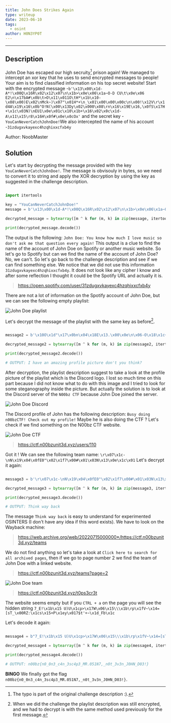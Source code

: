 ```yaml
---
title: John Does Strikes Again
type: writeup
date: 2023-06-10
tags:
  - osint
author: H0N3YP0T
---
```


___

## Description

John Doe has escaped our high secruity[^1] prison again! We managed to intercept an xor key that he uses to send
encrypted
messages to people! Your aim is to find classified information on his top secret website! Start with the encrypted
message -`b'\x13\x00\x1d-A*!\x00Q\x16R\x02\x12\x07\n\x1b>\x0e\x06\x1a~O-D CU\t\x0e\x06 E2\n\x17bA#\x0b\t>O\x11\x011O\tH*\x1b\x10-\x08\x00)E\x02\nMck~)\x07"\x01H*+\n_\x01\x00\x00\x00c\n\x00!\x12V\r\x1d4A\x19\x16\x0b"O!N(\x00\x13Dy\x02\x000\x08\rn\x16\x19E\x16,\x0fS\x17H+\x1c\x03N)\nEU1\x0e\x01c\x10\x1b+\x16\x02\x0c\x1d-A\x11\x15\r8\x16H\x0f#\x0e\x0cOx'`
and the secret key -`YouCanNeverCatchJohnDoe!`We also intercepted the name of his
account -`31zdugxvkayexc4hzqhixxcfxb4y`

Author: NoobMaster

## Solution

Let's start by decrypting the message provided with the key `YouCanNeverCatchJohnDoe!`. The message is obvisouly in
bytes, so we need to
convert it to string and apply the XOR decryption by using the key as suggested in the challenge description.

```python

import itertools

key = "YouCanNeverCatchJohnDoe!"
message = b'\x13\x00\x1d-A*!\x00Q\x16R\x02\x12\x07\n\x1b>\x0e\x06\x1a~O-D CU\t\x0e\x06 E2\n\x17bA#\x0b\t>O\x11\x011O\tH*\x1b\x10-\x08\x00)E\x02\nMck~)\x07"\x01H*+\n_\x01\x00\x00\x00c\n\x00!\x12V\r\x1d4A\x19\x16\x0b"O!N(\x00\x13Dy\x02\x000\x08\rn\x16\x19E\x16,\x0fS\x17H+\x1c\x03N)\nEU1\x0e\x01c\x10\x1b+\x16\x02\x0c\x1d-A\x11\x15\r8\x16H\x0f#\x0e\x0cOx'

decrypted_message = bytearray([m ^ k for (m, k) in zip(message, itertools.cycle(key.encode()))])

print(decrypted_message.decode())

```

The output is the following: `John Doe: You know how much I love music so don't ask me that question every again!`
This output is a clue to find the name of the account of John Doe on Spotify or another music website. So let's go to
Spotify but can we find the name of the account of John Doe? No, we can't. So let's go back to the challenge description
and see if we can find something else. We notice that we did not use this information `31zdugxvkayexc4hzqhixxcfxb4y`.
It does not look like any cipher I know and after some reflection I thought it could be the Spotify URL and actually it
is.

> https://open.spotify.com/user/31zdugxvkayexc4hzqhixxcfxb4y

There are not a lot of information on the Spotify account of John Doe, but we can see the following empty playlist:

![John Doe playlist](/images/n00bzctf_2023/spotify.png)

Let's decrypt the message of the playlist with the same key as before[^2].

```python

message2 = b'\x10O\x1d"\x17\x0bn\x04\x18E\x13.\x00\x0e\n\x06-O\x18\x1c+\t\x0cM<O\x05*\x02\x1a;\x17\x13E\x16,\x0fS\x17H3\x00\x1dN0\x07\x0cO2P'

decrypted_message2 = bytearray([m ^ k for (m, k) in zip(message2, itertools.cycle(key.encode()))])

print(decrypted_message2.decode())

# OUTPUT: I have an amazing profile picture don't you think?

```

After decryption, the playlist description suggest to take a look at the profile picture of the playlist which is the
Discord logo.
I lost so much time on this part because I did not know what to do with this image and I tried to look for some
steganography
inside the picture. But actually the solution is to look at the Discord server of the `N00bz CTF` because John Doe
joined
the server.

![John Doe Discord](/images/n00bzctf_2023/john_discord.png)

The Discord profile of John has the following description:
`Busy doing n00bzCTF! Check out my profile!`
Maybe he is also doing the CTF ? Let's check if we find something on the N00bz CTF website.

![John Doe CTF](/images/n00bzctf_2023/john_ctf.png)

> https://ctf.n00bzunit3d.xyz/users/110

Got it ! We can see the following team name:
`\r\x07\x1c-\nN\x19\x04\x0fE0"\x02\x1f7\x00#\x01\x03N\x13\x0e\x1c\x01`
Let's decrypt it again:

```python

message3 = b'\r\x07\x1c-\nN\x19\x04\x0fE0"\x02\x1f7\x00#\x01\x03N\x13\x0e\x1c\x01'

decrypted_message3 = bytearray([m ^ k for (m, k) in zip(message3, itertools.cycle(key.encode()))])

print(decrypted_message3.decode())

# OUTPUT: Think way back

```

The message `Think way back` is easy to understand for experimented OSINTERS (I don't have any idea if this word
exists). We have to look on the Wayback machine:

> https://web.archive.org/web/20220715000000*/https://ctf.n00bzunit3d.xyz/teams

We do not find anything so let's take a look at `Click here to search for all archived pages`, then if we go to page
number 2 we find the team of John Doe with a linked
website.

> https://ctf.n00bzunit3d.xyz/teams?page=2

![John Doe team](/images/n00bzctf_2023/john_secret.png)

> https://ctf.n00bzunit3d.xyz/t0ps3cr3t

The website seems empty but if you `CTRL + a` on the page you will see the hidden
string `7_E!\x1b\x15 U)U\x1cp>\x17W\x06\x15\\\x1b\rp\x1fV~\x14=[sT_\x00RZ:\x1cs\x15+P\x1ey\x017$t'+~\x1d_Fb\x1c`

Let's decode it again:

```python

message4 = b"7_E!\x1b\x15 U)U\x1cp>\x17W\x06\x15\\\x1b\rp\x1fV~\x14=[sT_\x00RZ:\x1cs\x15+P\x1ey\x017$t'+~\x1d_Fb\x1c"

decrypted_message4 = bytearray([m ^ k for (m, k) in zip(message4, itertools.cycle(key.encode()))])

print(decrypted_message4.decode())

# OUTPUT: n00bz{n0_0n3_c4n_3sc4p3_MR.051N7,_n0t_3v3n_J0HN_D03!}

```

**BINGO** We finally got the flag `n00bz{n0_0n3_c4n_3sc4p3_MR.051N7,_n0t_3v3n_J0HN_D03!}`.

[^1]: The typo is part of the original challenge description :).
[^2]: When we did the challenge the playlist description was still encrypted, and we had to decrypt is with the same
method used previously for the first message.

